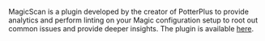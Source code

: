 MagicScan is a plugin developed by the creator of PotterPlus to provide analytics and perform linting on your Magic configuration setup to root out common issues and provide deeper insights. The plugin is available [here](https://github.com/tsgrissom/MagicScan).
